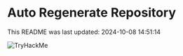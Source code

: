 # Auto Regenerate Repository

This README was last updated: 2024-10-08 14:51:14

 ![TryHackMe](https://tryhackme.com/badge/533634)